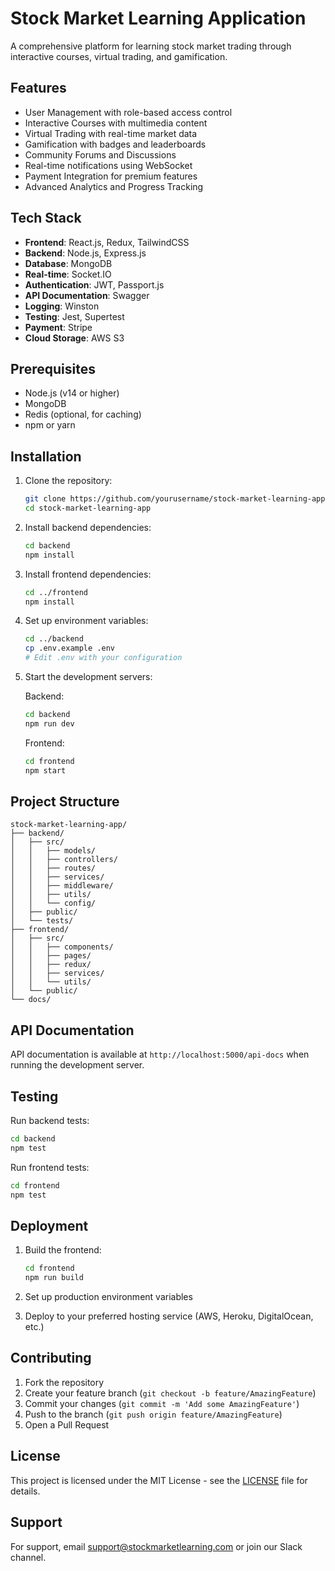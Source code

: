# Stock Market Learning Application

A comprehensive platform for learning stock market trading through interactive courses, virtual trading, and gamification.

## Features

- User Management with role-based access control
- Interactive Courses with multimedia content
- Virtual Trading with real-time market data
- Gamification with badges and leaderboards
- Community Forums and Discussions
- Real-time notifications using WebSocket
- Payment Integration for premium features
- Advanced Analytics and Progress Tracking

## Tech Stack

- **Frontend**: React.js, Redux, TailwindCSS
- **Backend**: Node.js, Express.js
- **Database**: MongoDB
- **Real-time**: Socket.IO
- **Authentication**: JWT, Passport.js
- **API Documentation**: Swagger
- **Logging**: Winston
- **Testing**: Jest, Supertest
- **Payment**: Stripe
- **Cloud Storage**: AWS S3

## Prerequisites

- Node.js (v14 or higher)
- MongoDB
- Redis (optional, for caching)
- npm or yarn

## Installation

1. Clone the repository:
   ```bash
   git clone https://github.com/yourusername/stock-market-learning-app.git
   cd stock-market-learning-app
   ```

2. Install backend dependencies:
   ```bash
   cd backend
   npm install
   ```

3. Install frontend dependencies:
   ```bash
   cd ../frontend
   npm install
   ```

4. Set up environment variables:
   ```bash
   cd ../backend
   cp .env.example .env
   # Edit .env with your configuration
   ```

5. Start the development servers:

   Backend:
   ```bash
   cd backend
   npm run dev
   ```

   Frontend:
   ```bash
   cd frontend
   npm start
   ```

## Project Structure

```
stock-market-learning-app/
├── backend/
│   ├── src/
│   │   ├── models/
│   │   ├── controllers/
│   │   ├── routes/
│   │   ├── services/
│   │   ├── middleware/
│   │   ├── utils/
│   │   └── config/
│   ├── public/
│   └── tests/
├── frontend/
│   ├── src/
│   │   ├── components/
│   │   ├── pages/
│   │   ├── redux/
│   │   ├── services/
│   │   └── utils/
│   └── public/
└── docs/
```

## API Documentation

API documentation is available at `http://localhost:5000/api-docs` when running the development server.

## Testing

Run backend tests:
```bash
cd backend
npm test
```

Run frontend tests:
```bash
cd frontend
npm test
```

## Deployment

1. Build the frontend:
   ```bash
   cd frontend
   npm run build
   ```

2. Set up production environment variables

3. Deploy to your preferred hosting service (AWS, Heroku, DigitalOcean, etc.)

## Contributing

1. Fork the repository
2. Create your feature branch (`git checkout -b feature/AmazingFeature`)
3. Commit your changes (`git commit -m 'Add some AmazingFeature'`)
4. Push to the branch (`git push origin feature/AmazingFeature`)
5. Open a Pull Request

## License

This project is licensed under the MIT License - see the [LICENSE](LICENSE) file for details.

## Support

For support, email support@stockmarketlearning.com or join our Slack channel.

